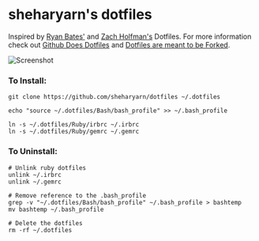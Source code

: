 sheharyarn's dotfiles
=====================

Inspired by [Ryan Bates'](https://github.com/ryanb/dotfiles) and [Zach Holfman's](https://github.com/holman/dotfiles) Dotfiles. For more information check out [Github Does Dotfiles](http://dotfiles.github.io/) and [Dotfiles are meant to be Forked](http://zachholman.com/2010/08/dotfiles-are-meant-to-be-forked/).

![Screenshot](http://i.imgur.com/b6v3e8g.png)

### To Install:

```
git clone https://github.com/sheharyarn/dotfiles ~/.dotfiles

echo "source ~/.dotfiles/Bash/bash_profile" >> ~/.bash_profile

ln -s ~/.dotfiles/Ruby/irbrc ~/.irbrc 
ln -s ~/.dotfiles/Ruby/gemrc ~/.gemrc 
```

### To Uninstall:

```
# Unlink ruby dotfiles
unlink ~/.irbrc
unlink ~/.gemrc

# Remove reference to the .bash_profile
grep -v "~/.dotfiles/Bash/bash_profile" ~/.bash_profile > bashtemp
mv bashtemp ~/.bash_profile

# Delete the dotfiles
rm -rf ~/.dotfiles
```